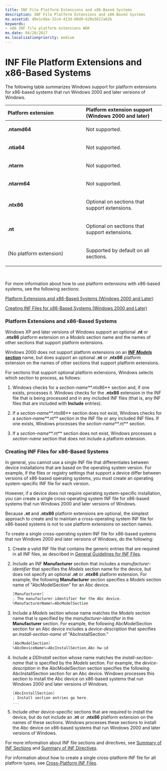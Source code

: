 ```yaml
---
title: INF File Platform Extensions and x86-Based Systems
description: INF File Platform Extensions and x86-Based Systems
ms.assetid: d0e1c6ba-32c4-413d-b0d9-620e3617a62b
keywords:
- x86 INF file platform extensions WDK
ms.date: 04/20/2017
ms.localizationpriority: medium
---
```


# INF File Platform Extensions and x86-Based Systems


The following table summarizes Windows support for platform extensions for x86-based systems that run Windows 2000 and later versions of Windows.

<table>
<colgroup>
<col width="50%" />
<col width="50%" />
</colgroup>
<thead>
<tr class="header">
<th align="left">Platform extension</th>
<th align="left">Platform extension support (Windows 2000 and later)</th>
</tr>
</thead>
<tbody>
<tr class="odd">
<td align="left"><p><strong>.ntamd64</strong></p></td>
<td align="left"><p>Not supported.</p></td>
</tr>
<tr class="even">
<td align="left"><p><strong>.ntia64</strong></p></td>
<td align="left"><p>Not supported.</p></td>
</tr>
<tr class="odd">
<td align="left"><p><strong>.ntarm</strong></p></td>
<td align="left"><p>Not supported.</p></td>
</tr>
<tr class="even">
<td align="left"><p><strong>.ntarm64</strong></p></td>
<td align="left"><p>Not supported.</p></td>
</tr>
<tr class="odd">
<td align="left"><p><strong>.ntx86</strong></p></td>
<td align="left"><p>Optional on sections that support extensions.</p></td>
</tr>
<tr class="even">
<td align="left"><p><strong>.nt</strong></p></td>
<td align="left"><p>Optional on sections that support extensions.</p></td>
</tr>
<tr class="odd">
<td align="left"><p>(No platform extension)</p></td>
<td align="left"><p>Supported by default on all sections.</p></td>
</tr>
</tbody>
</table>

 

For more information about how to use platform extensions with x86-based systems, see the following sections:

[Platform Extensions and x86-Based Systems (Windows 2000 and Later)](#platform-extensions-and-x86-based-systems--windows-2000-and-later-)

[Creating INF Files for x86-Based Systems (Windows 2000 and Later)](#creating-inf-files-for-x86-based-systems--windows-2000-and-later-)

### <a href="" id="platform-extensions-and-x86-based-systems--windows-2000-and-later-"></a> Platform Extensions and x86-Based Systems

Windows XP and later versions of Windows support an optional **.nt** or **.ntx86** platform extension on a *Models* section name and the names of other sections that support platform extensions.

Windows 2000 does not support platform extensions on an [**INF *Models* section**](inf-models-section.md) name, but does support an optional **.nt** or **.ntx86** platform extension on the names of other sections that support platform extensions.

For sections that support optional platform extensions, Windows selects which section to process, as follows:

1.  Windows checks for a *section-name***.ntx86** section and, if one exists, processes it. Windows checks for the **.ntx86** extension in the INF file that is being processed and in any included INF files (that is, any INF files that are included with **Include** entries).

2.  If a *section-name***.ntx86** section does not exist, Windows checks for a *section-name***.nt** section in the INF file or any included INF files. If one exists, Windows processes the *section-name***.nt** section.

3.  If a *section-name***.nt** section does not exist, Windows processes a *section-name* section that does not include a platform extension.

### <a href="" id="creating-inf-files-for-x86-based-systems--windows-2000-and-later-"></a> Creating INF Files for x86-Based Systems

In general, you cannot use a single INF file that differentiates between device installations that are based on the operating system version. For example, if the files or registry settings that support a device differ between versions of x86-based operating systems, you must create an operating system-specific INF file for each version.

However, if a device does not require operating system-specific installation, you can create a single cross-operating system INF file for x86-based systems that run Windows 2000 and later versions of Windows.

Because **.nt** and **.ntx86** platform extensions are optional, the simplest approach to create and to maintain a cross-operating system INF file for x86-based systems is not to use platform extensions on section names.

To create a single cross-operating system INF file for x86-based systems that run Windows 2000 and later versions of Windows, do the following:

1.  Create a valid INF file that contains the generic entries that are required in all INF files, as described in [General Guidelines for INF Files](general-guidelines-for-inf-files.md).

2.  Include an INF **Manufacturer** section that includes a *manufacturer-identifier* that specifies the *Models* section name for the device, but does not specify an optional **.nt** or **.ntx86** platform extension. For example, the following **Manufacturer** section specifies a *Models* section name of "AbcModelSection" for an Abc device.

    ```cpp
    [Manufacturer]
    ; The manufacturer-identifier for the Abc device.
    %ManufacturerName%=AbcModelSection
    ```

3.  Include a *Models* section whose name matches the *Models* section name that is specified by the *manufacturer-identifier* in the **Manufacturer** section. For example, the following AbcModelSection section for an Abc device includes a *device-description* that specifies an *install-section-name* of "AbcInstallSection."

    ```cpp
    [AbcModelSection]
    %AbcDeviceName%=AbcInstallSection,Abc-hw-id
    ```

4.  Include a *DDInstall* section whose name matches the *install-section-name* that is specified by the *Models* section. For example, the *device-description* in the AbcModelSection section specifies the following AbcInstallSection section for an Abc device. Windows processes this section to install the Abc device on x86-based systems that run Windows 2000 and later versions of Windows.

    ```cpp
    [AbcInstallSection]
    ; Install section entries go here.
    ...
    ```

5.  Include other device-specific sections that are required to install the device, but do not include an **.nt** or **.ntx86** platform extension on the names of these sections. Windows processes these sections to install the Abc device on x86-based systems that run Windows 2000 and later versions of Windows.

For more information about INF file sections and directives, see [Summary of INF Sections](summary-of-inf-sections.md) and [Summary of INF Directives](summary-of-inf-directives.md).

For information about how to create a single cross-platform INF file for all platform types, see [Cross-Platform INF Files](cross-platform-inf-files.md).

 

 





